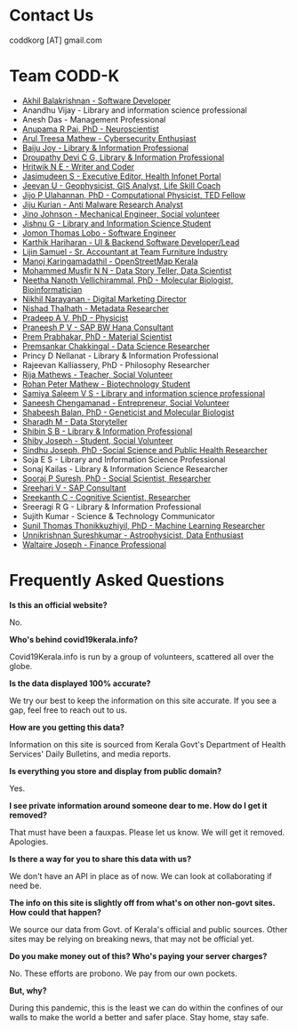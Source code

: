 # Contact Us

coddkorg [AT] gmail.com 

# Team CODD-K

- [Akhil Balakrishnan - Software Developer](https://www.linkedin.com/in/akhil-balakrishnan-10b82359)
- Anandhu Vijay - Library and information science professional
- Anesh Das - Management Professional
- [Anupama R Pai, PhD - Neuroscientist](https://www.linkedin.com/in/anupama-r-pai-026a57a5/)
- [Arul Treesa Mathew - Cybersecurity Enthusiast](https://in.linkedin.com/in/arul-treesa-mathew-14631190)
- [Baiju Joy - Library & Information Professional](https://in.linkedin.com/in/baiju-joy-a498b365)
- [Droupathy Devi C G, Library & Information Professional](www.stjosephlibraryblog.wordpress.com)
- [Hritwik N E - Writer and Coder](https://www.linkedin.com/in/hritwik-ne-b95470189)
- [Jasimudeen S - Executive Editor, Health Infonet Portal](https://healthinfonet.in/)
- [Jeevan U - Geophysicist, GIS Analyst, Life Skill Coach ](https://www.linkedin.com/in/jeevanthetrainer/)
- [Jijo P Ulahannan, PhD - Computational Physicist, TED Fellow](https://www.linkedin.com/in/jijopu)
- [Jiju Kurian - Anti Malware Research Analyst](https://www.linkedin.com/in/jiju-kurian-590ab211)
- [Jino Johnson - Mechanical Engineer, Social volunteer](https://facebook.com/jino.johnson.58)
- [Jishnu G - Library and Information Science Student](https://www.facebook.com/jishnu.g.nair.75)
- [Jomon Thomas Lobo - Software Engineer](http://jomonlobo.online)
- [Karthik Hariharan - UI & Backend Software Developer/Lead](https://in.linkedin.com/in/karthik-hariharan-6b7b78a7)
- [Lijin Samuel - Sr. Accountant at Team Furniture Industry](https://www.linkedin.com/in/lijin-samuel-9016bb119)
- [Manoj Karingamadathil - OpenStreetMap Kerala](https://www.facebook.com/manoj.k.mohan)
- [Mohammed Musfir N N - Data Story Teller, Data Scientist](https://www.linkedin.com/in/musfir-mohammed-684a013b)
- [Neetha Nanoth Vellichirammal, PhD - Molecular Biologist, Bioinformatician](https://www.linkedin.com/in/neethananoth)
- [Nikhil Narayanan - Digital Marketing Director](http://www.twitter.com/nikhilnarayanan)
- [Nishad Thalhath - Metadata Researcher](https://github.com/nishad)
- [Pradeep A V, PhD - Physicist](https://www.linkedin.com/in/pradeep-a-v-511821154)
- [Praneesh P V - SAP BW Hana Consultant](https://www.linkedin.com/in/pvpraneesh)
- [Prem Prabhakar, PhD - Material Scientist](https://www.linkedin.com/in/premprabhakaran)
- [Premsankar Chakkingal - Data Science Researcher](https://www.linkedin.com/in/premsankarc)
- Princy D Nellanat - Library & Information Professional
- Rajeevan Kalliassery, PhD - Philosophy Researcher
- [Rija Mathews - Teacher, Social Volunteer](facebook.com/rija.mathews)
- [Rohan Peter Mathew - Biotechnology Student](https://www.linkedin.com/in/rohan-peter-mathew-5738a2193)
- [Samiya Saleem V S - Library and information science professional](https://instagram.com/kef.tatriz?igshid=1mvn96qotfd6k)
- [Saneesh Chengamanad - Entrepreneur, Social Volunteer](https://www.linkedin.com/in/saneesh-chengamanad-142495137)
- [Shabeesh Balan, PhD - Geneticist and Molecular Biologist](https://www.linkedin.com/in/shabeesh-balan-03251923)
- [Sharadh M - Data Storyteller](https://twitter.com/dumb_doh?s=08)
- [Shibin S B - Library & Information Professional](https://iitpkd.ac.in/people/shibinsb)
- [Shiby Joseph - Student, Social Volunteer](https://www.linkedin.com/in/shiby-joseph-961803183)
- [Sindhu Joseph, PhD -Social Science and Public Health Researcher](https://www.linkedin.com/in/sjsindhu/)
- Soja E S - Library and Information Science Professional
- Sonaj Kailas - Library & Information Science Researcher
- [Sooraj P Suresh, PhD - Social Scientist, Researcher](https://www.linkedin.com/in/sooraj-p-suresh-6a796921)
- [Sreehari V - SAP Consultant](https://www.linkedin.com/in/sreehari-pillai-b17336b0/)
- [Sreekanth C - Cognitive Scientist, Researcher](https://www.linkedin.com/in/sreekanth-c-5b0488142)
- Sreeragi R G - Library & Information Professional
- Sujith Kumar - Science & Technology Communicator
- [Sunil Thomas Thonikkuzhiyil, PhD - Machine Learning Researcher](https://www.linkedin.com/in/sunil-thomas-thonikuzhiyil-88597415a)
- [Unnikrishnan Sureshkumar - Astrophysicist, Data Enthusiast](https://www.linkedin.com/in/unnikrishnan-sureshkumar-4b519015/)
- [Waltaire Joseph - Finance Professional](http://linkedin.com/in/waltairejoseph)

# Frequently Asked Questions

**Is this an official website?**

No.

**Who's behind covid19kerala.info?**

Covid19Kerala.info is run by a group of volunteers, scattered all over the globe.

**Is the data displayed 100% accurate?**

We try our best to keep the information on this site accurate. If you see a gap, feel free to reach out to us.

**How are you getting this data?**

Information on this site is sourced from Kerala Govt's Department of Health Services' Daily Bulletins, and media reports.

**Is everything you store and display from public domain?**

Yes.

**I see private information around someone dear to me. How do I get it removed?**

That must have been a fauxpas. Please let us know. We will get it removed. Apologies.

**Is there a way for you to share this data with us?**

We don't have an API in place as of now. We can look at collaborating if need be.

**The info on this site is slightly off from what's on other non-govt sites. How could that happen?**

We source our data from Govt. of Kerala's official and public sources. Other sites may be relying on breaking news, that may not be official yet.

**Do you make money out of this? Who's paying your server charges?**

No. These efforts are probono. We pay from our own pockets.

**But, why?**

During this pandemic, this is the least we can do within the confines of our walls to make the world a better and safer place. Stay home, stay safe.
